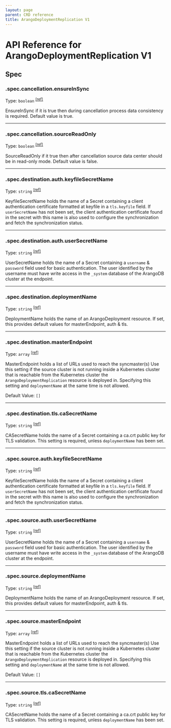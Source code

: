 ```yaml
---
layout: page
parent: CRD reference
title: ArangoDeploymentReplication V1
---
```


# API Reference for ArangoDeploymentReplication V1

## Spec

### .spec.cancellation.ensureInSync

Type: `boolean` <sup>[\[ref\]](https://github.com/arangodb/kube-arangodb/blob/1.2.47/pkg/apis/replication/v1/replication_spec.go#L38)</sup>

EnsureInSync if it is true then during cancellation process data consistency is required.
Default value is true.

***

### .spec.cancellation.sourceReadOnly

Type: `boolean` <sup>[\[ref\]](https://github.com/arangodb/kube-arangodb/blob/1.2.47/pkg/apis/replication/v1/replication_spec.go#L41)</sup>

SourceReadOnly if it true then after cancellation source data center should be in read-only mode.
Default value is false.

***

### .spec.destination.auth.keyfileSecretName

Type: `string` <sup>[\[ref\]](https://github.com/arangodb/kube-arangodb/blob/1.2.47/pkg/apis/replication/v1/endpoint_authentication_spec.go#L37)</sup>

KeyfileSecretName holds the name of a Secret containing a client authentication
certificate formatted at keyfile in a `tls.keyfile` field.
If `userSecretName` has not been set,
the client authentication certificate found in the secret with this name is also used to configure
the synchronization and fetch the synchronization status.

***

### .spec.destination.auth.userSecretName

Type: `string` <sup>[\[ref\]](https://github.com/arangodb/kube-arangodb/blob/1.2.47/pkg/apis/replication/v1/endpoint_authentication_spec.go#L42)</sup>

UserSecretName holds the name of a Secret containing a `username` & `password`
field used for basic authentication.
The user identified by the username must have write access in the `_system` database
of the ArangoDB cluster at the endpoint.

***

### .spec.destination.deploymentName

Type: `string` <sup>[\[ref\]](https://github.com/arangodb/kube-arangodb/blob/1.2.47/pkg/apis/replication/v1/endpoint_spec.go#L36)</sup>

DeploymentName holds the name of an ArangoDeployment resource.
If set, this provides default values for masterEndpoint, auth & tls.

***

### .spec.destination.masterEndpoint

Type: `array` <sup>[\[ref\]](https://github.com/arangodb/kube-arangodb/blob/1.2.47/pkg/apis/replication/v1/endpoint_spec.go#L42)</sup>

MasterEndpoint holds a list of URLs used to reach the syncmaster(s)
Use this setting if the source cluster is not running inside a Kubernetes cluster
that is reachable from the Kubernetes cluster the `ArangoDeploymentReplication` resource is deployed in.
Specifying this setting and `deploymentName` at the same time is not allowed.

Default Value: `[]`

***

### .spec.destination.tls.caSecretName

Type: `string` <sup>[\[ref\]](https://github.com/arangodb/kube-arangodb/blob/1.2.47/pkg/apis/replication/v1/endpoint_tls_spec.go#L34)</sup>

CASecretName holds the name of a Secret containing a ca.crt public key for TLS validation.
This setting is required, unless `deploymentName` has been set.

***

### .spec.source.auth.keyfileSecretName

Type: `string` <sup>[\[ref\]](https://github.com/arangodb/kube-arangodb/blob/1.2.47/pkg/apis/replication/v1/endpoint_authentication_spec.go#L37)</sup>

KeyfileSecretName holds the name of a Secret containing a client authentication
certificate formatted at keyfile in a `tls.keyfile` field.
If `userSecretName` has not been set,
the client authentication certificate found in the secret with this name is also used to configure
the synchronization and fetch the synchronization status.

***

### .spec.source.auth.userSecretName

Type: `string` <sup>[\[ref\]](https://github.com/arangodb/kube-arangodb/blob/1.2.47/pkg/apis/replication/v1/endpoint_authentication_spec.go#L42)</sup>

UserSecretName holds the name of a Secret containing a `username` & `password`
field used for basic authentication.
The user identified by the username must have write access in the `_system` database
of the ArangoDB cluster at the endpoint.

***

### .spec.source.deploymentName

Type: `string` <sup>[\[ref\]](https://github.com/arangodb/kube-arangodb/blob/1.2.47/pkg/apis/replication/v1/endpoint_spec.go#L36)</sup>

DeploymentName holds the name of an ArangoDeployment resource.
If set, this provides default values for masterEndpoint, auth & tls.

***

### .spec.source.masterEndpoint

Type: `array` <sup>[\[ref\]](https://github.com/arangodb/kube-arangodb/blob/1.2.47/pkg/apis/replication/v1/endpoint_spec.go#L42)</sup>

MasterEndpoint holds a list of URLs used to reach the syncmaster(s)
Use this setting if the source cluster is not running inside a Kubernetes cluster
that is reachable from the Kubernetes cluster the `ArangoDeploymentReplication` resource is deployed in.
Specifying this setting and `deploymentName` at the same time is not allowed.

Default Value: `[]`

***

### .spec.source.tls.caSecretName

Type: `string` <sup>[\[ref\]](https://github.com/arangodb/kube-arangodb/blob/1.2.47/pkg/apis/replication/v1/endpoint_tls_spec.go#L34)</sup>

CASecretName holds the name of a Secret containing a ca.crt public key for TLS validation.
This setting is required, unless `deploymentName` has been set.

